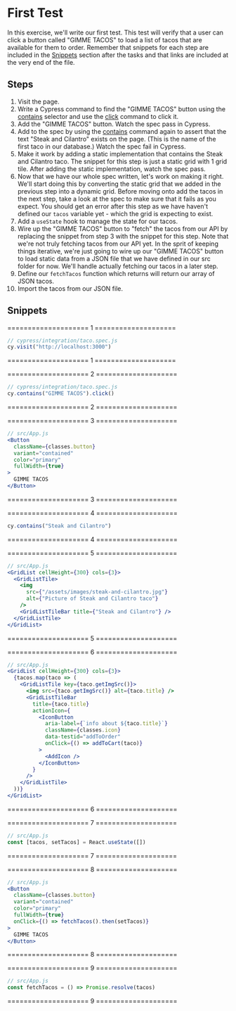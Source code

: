 # First Test

In this exercise, we'll write our first test. This test will verify that a user can click a button called "GIMME TACOS" to load a list of tacos that are available for them to order. Remember that snippets for each step are included in the [Snippets](#snippets) section after the tasks and that links are included at the very end of the file.

## Steps

1. Visit the page.
2. Write a Cypress command to find the "GIMME TACOS" button using the [contains][1] selector and use the [click][2] command to click it.
3. Add the "GIMME TACOS" button. Watch the spec pass in Cypress.
4. Add to the spec by using the [contains][1] command again to assert that the text "Steak and Cilantro" exists on the page. (This is the name of the first taco in our database.) Watch the spec fail in Cypress.
5. Make it work by adding a static implementation that contains the Steak and Cilantro taco. The snippet for this step is just a static grid with 1 grid tile. After adding the static implementation, watch the spec pass.
6. Now that we have our whole spec written, let's work on making it right. We'll start doing this by converting the static grid that we added in the previous step into a dynamic grid. Before moving onto add the tacos in the next step, take a look at the spec to make sure that it fails as you expect. You should get an error after this step as we have haven't defined our `tacos` variable yet - which the grid is expecting to exist.
7. Add a `useState` hook to manage the state for our tacos.
8. Wire up the "GIMME TACOS" button to "fetch" the tacos from our API by replacing the snippet from step 3 with the snippet for this step. Note that we're not truly fetching tacos from our API yet. In the sprit of keeping things iterative, we're just going to wire up our "GIMME TACOS" button to load static data from a JSON file that we have defined in our src folder for now. We'll handle actually fetching our tacos in a later step.
9. Define our `fetchTacos` function which returns will return our array of JSON tacos.
10. Import the tacos from our JSON file.

## Snippets

==================== 1 ====================

```javascript
// cypress/integration/taco.spec.js
cy.visit("http://localhost:3000")
```

==================== 1 ====================

==================== 2 ====================

```javascript
// cypress/integration/taco.spec.js
cy.contains("GIMME TACOS").click()
```

==================== 2 ====================

==================== 3 ====================

```jsx
// src/App.js
<Button
  className={classes.button}
  variant="contained"
  color="primary"
  fullWidth={true}
>
  GIMME TACOS
</Button>
```

==================== 3 ====================

==================== 4 ====================

```javascript
cy.contains("Steak and Cilantro")
```

==================== 4 ====================

==================== 5 ====================

```jsx
// src/App.js
<GridList cellHeight={300} cols={3}>
  <GridListTile>
    <img
      src={"/assets/images/steak-and-cilantro.jpg"}
      alt={"Picture of Steak and Cilantro taco"}
    />
    <GridListTileBar title={"Steak and Cilantro"} />
  </GridListTile>
</GridList>
```

==================== 5 ====================

==================== 6 ====================

```jsx
// src/App.js
<GridList cellHeight={300} cols={3}>
  {tacos.map(taco => (
    <GridListTile key={taco.getImgSrc()}>
      <img src={taco.getImgSrc()} alt={taco.title} />
      <GridListTileBar
        title={taco.title}
        actionIcon={
          <IconButton
            aria-label={`info about ${taco.title}`}
            className={classes.icon}
            data-testid="addToOrder"
            onClick={() => addToCart(taco)}
          >
            <AddIcon />
          </IconButton>
        }
      />
    </GridListTile>
  ))}
</GridList>
```

==================== 6 ====================

==================== 7 ====================

```javascript
// src/App.js
const [tacos, setTacos] = React.useState([])
```

==================== 7 ====================

==================== 8 ====================

```jsx
// src/App.js
<Button
  className={classes.button}
  variant="contained"
  color="primary"
  fullWidth={true}
  onClick={() => fetchTacos().then(setTacos)}
>
  GIMME TACOS
</Button>
```

==================== 8 ====================

==================== 9 ====================

```jsx
// src/App.js
const fetchTacos = () => Promise.resolve(tacos)
```

==================== 9 ====================

[1]: https://docs.cypress.io/api/commands/contains.html#Syntax
[2]: https://docs.cypress.io/api/commands/click.html#Syntax
